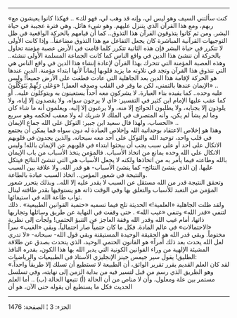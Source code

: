 ------------------------------------------------------------------------

«كنت سألتني السيف وهو ليس لي، وإنه قد وهب لي، فهو لك» .. فهكذا كانوا
يعيشون مع ربهم، ومع هذا القرآن الذي يتنزل عليهم. وهو شيء هائل. وهي فترة
عجيبة في حياة البشر. ومن ثم كانوا يتذوقون القرآن هذا التذوق.. كما أَن
قيامهم بالحركة الواقعية في ظل التوجيهات القرآنية المباشرة كان يجعل
التفاعل مع هذا التذوق مضاعفاً.. وإذا كانت الأولى لا تتكرر في حياة البشر
فإن هذه الثانية تتكرر كلما قامت في الأرض عصبة مؤمنة تحاول بالحركة أن
تنشئ هذا الدين في واقع الناس كما كانت الجماعة المسلمة الأولى تنشئه..
وهذه العصبة المؤمنة التي تتحرك بهذا القرآن لإعادة إنشاء هذا الدين في
واقع الناس هي التي تتذوق هذا القرآن وتجد في تلاوته ما يزيد قلوبها إيماناً
لأنها ابتداء مؤمنة. الدين عندها هو الحركة لإقامة هذا الدين بعد الجاهلية
التي عادت فطغت على الأرض جميعاً! وليس الإيمان عندها بالتمني، لكن ما وقر
في القلب وصدقه العمل! «وَعَلى رَبِّهِمْ يَتَوَكَّلُونَ» ..  
عليه وحده.. كما يفيده بناء العبارة. لا يشركون معه أحداً يستعينون به
ويتوكلون عليه.. أو كما عقب عليها الإمام ابن كثير في التفسير: «أي لا
يرجون سواه، ولا يقصدون إلا إياه، ولا يلوذون إلا بجنابه، ولا يطلبون
الحوائج إلا منه، ولا يرغبون إلا إليه، ويعلمون أنه ما شاء كان وما لم يشأ
لم يكن، وأنه المتصرف في الملك لا شريك له ولا معقب لحكمه وهو سريع الحساب،
ولهذا قال سعيد ابن جبير: التوكل على الله جماع الإيمان» ..  
وهذا هو إخلاص الاعتقاد بوحدانية الله وإخلاص العبادة له دون سواه فما يمكن
أن يجتمع في قلب واحد، توحيد الله والتوكل على أحد معه سبحانه. والذين
يجدون في قلوبهم الاتكال على أحد أو على سبب يجب أن يبحثوا ابتداء في
قلوبهم عن الإيمان بالله! وليس الاتكال على الله وحده بمانع من اتخاذ
الأسباب. فالمؤمن يتخذ الأسباب من باب الإيمان بالله وطاعته فيما يأمر به
من اتخاذها ولكنه لا يجعل الأسباب هي التي تنشئ النتائج فيتكل عليها. إن
الذي ينشئ النتائج- كما ينشئ الأسباب- هو قدر الله. ولا علاقة بين السبب
والنتيجة في شعور المؤمن.. اتخاذ السبب عبادة بالطاعة.  
وتحقق النتيجة قدر من الله مستقل عن السبب لا يقدر عليه إلا الله.. وبذلك
يتحرر شعور المؤمن من التعبد للأسباب والتعلق بها وفي الوقت ذاته هو
يستوفيها بقدر طاقته لينال ثواب طاعة الله في استيفائها.  
ولقد ظلت الجاهلية «العلمية!» الحديثة تلج فيما تسميه «حتمية القوانين
الطبيعية» . ذلك لتنفي «قدر الله» وتنفي «غيب الله» . حتى وقفت في النهاية
عن طريق وسائلها وتجاربها ذاتها، أمام غيب الله وقدر الله وقفة العاجز عن
التنبؤ الحتمي! ولجأت إلى نظرية «الاحتمالات» في عالم المادة. فكل ما كان
حتمياً صار احتمالياً. وبقي «الغيب» سراً مختوماً. وبقي قدر الله هو الحقيقة
الوحيدة المستيقنة وبقي قول الله- سبحانه- «لا تدري لعل الله يحدث بعد ذلك
أمراً» هو القانون الحتمي الوحيد، الذي يتحدث بصدق عن طلاقة المشيئة الإلهية
من وراء القوانين الكونية التي يدبر الله بها هذا الكون، بقدره النافذ
الطليق! يقول سير جيمس جينز الإنجليزي الأستاذ في الطبيعيات والرياضيات:  
«لقد كان العلم القديم يقرر تقرير الواثق، أن الطبيعة لا تستطيع أن تسلك
إلا طريقاً واحداً، وهو الطريق الذي رسم من قبل لتسير فيه من بداية الزمن إلى
نهايته، وفي تسلسل مستمر بين علة ومعلول، وأن لا مناص من أن الحالة (أ)
تتبعها الحالة (ب) .. أما العلم الحديث فكل ما يستطيع أن يقوله حتى الآن،
هو أن

------------------------------------------------------------------------

الجزء: 3 ¦ الصفحة: 1476
